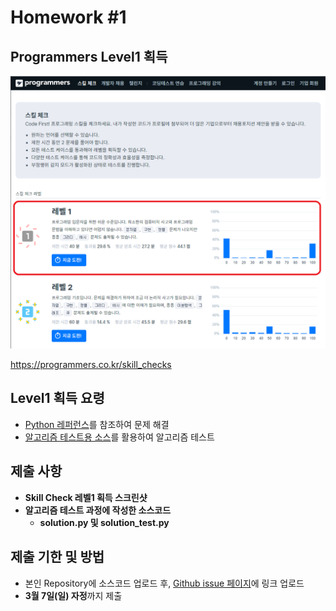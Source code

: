 # Homework #1

## Programmers Level1 획득

![프로그래머스 스킬체크](img/1.png)

<https://programmers.co.kr/skill_checks>

## Level1 획득 요령

- [Python 레퍼런스](https://devdocs.programmers.co.kr/python/)를 참조하여 문제 해결
- [알고리즘 테스트용 소스](http://github.com/ai-creatv/algorithm_PBS18/tree/master/2_Basics/2_2_AlgorithmTest/src/function/)를 활용하여 알고리즘 테스트

## 제출 사항

- **Skill Check 레벨1 획득 스크린샷**
- **알고리즘 테스트 과정에 작성한 소스코드**
  - **solution.py 및 solution_test.py**

## 제출 기한 및 방법

- 본인 Repository에 소스코드 업로드 후, [Github issue 페이지](https://github.com/ai-creatv/algorithm_PBS18/issues)에 링크 업로드
- **3월 7일(일) 자정**까지 제출
